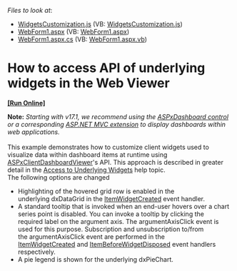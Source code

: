 <!-- default file list -->
*Files to look at*:

* [WidgetsCustomization.js](./CS/Dashboard_WidgetAccess_Web/Scripts/WidgetsCustomization.js) (VB: [WidgetsCustomization.js](./VB/Dashboard_WidgetAccess_Web/Scripts/WidgetsCustomization.js))
* [WebForm1.aspx](./CS/Dashboard_WidgetAccess_Web/WebForm1.aspx) (VB: [WebForm1.aspx](./VB/Dashboard_WidgetAccess_Web/WebForm1.aspx))
* [WebForm1.aspx.cs](./CS/Dashboard_WidgetAccess_Web/WebForm1.aspx.cs) (VB: [WebForm1.aspx.vb](./VB/Dashboard_WidgetAccess_Web/WebForm1.aspx.vb))
<!-- default file list end -->
# How to access API of underlying widgets in the Web Viewer
<!-- run online -->
**[[Run Online]](https://codecentral.devexpress.com/t197575)**
<!-- run online end -->


<p><strong>Note:</strong> <em>Starting with v17.1, we recommend using the <a href="https://documentation.devexpress.com/Dashboard/CustomDocument16976.aspx">ASPxDashboard control</a> or a corresponding <a href="https://documentation.devexpress.com/Dashboard/CustomDocument16977.aspx">ASP.NET MVC extension</a> to display dashboards within web applications.</em><br><br>This example demonstrates how to customize client widgets used to visualize data within dashboard items at runtime using <a href="http://documentation.devexpress.com/#Dashboard/clsDevExpressDashboardWebScriptsASPxClientDashboardViewertopic">ASPxClientDashboardViewer</a>'s API. This approach is described in greater detail in the <a href="https://documentation.devexpress.com/#Dashboard/CustomDocument18020">Access to Underlying Widgets</a> help topic. <br>The following options are changed

* Highlighting of the hovered grid row is enabled in the underlying dxDataGrid in the <a href="http://documentation.devexpress.com/#Dashboard/DevExpressDashboardWebScriptsASPxClientDashboardViewer_ItemWidgetCreatedtopic">ItemWidgetCreated</a> event handler.
* A standard tooltip that is invoked when an end-user hovers over a chart series point is disabled. You can invoke a tooltip by clicking the required label on the argument axis. The argumentAxisClick event is used for this purpose. Subscription and unsubscription to/from the argumentAxisClick event are performed in the <a href="http://documentation.devexpress.com/#Dashboard/DevExpressDashboardWebScriptsASPxClientDashboardViewer_ItemWidgetCreatedtopic">ItemWidgetCreated</a> and <a href="http://documentation.devexpress.com/#Dashboard/DevExpressDashboardWebScriptsASPxClientDashboardViewer_ItemBeforeWidgetDisposedtopic">ItemBeforeWidgetDisposed</a> event handlers respectively.
* A pie legend is shown for the underlying dxPieChart.</p>

<br/>


